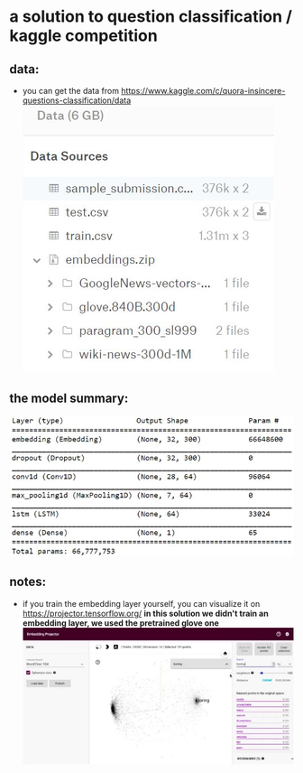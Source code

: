# a solution to question classification / kaggle competition

## data:
 - you can get the data from https://www.kaggle.com/c/quora-insincere-questions-classification/data
![](images/data.jpg)

## the model summary:
![](images/model.jpg)

## notes:
 - if you train the embedding layer yourself, you can visualize it on https://projector.tensorflow.org/
 **in this solution we didn't train an embedding layer, we used the pretrained glove one**
![](images/viz.jpg)